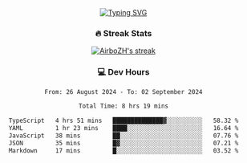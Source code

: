 
<div align="center">
  <a href="https://git.io/typing-svg"><img src="https://readme-typing-svg.demolab.com?font=Fira+Code&size=30&pause=1000&color=33F7F5&center=true&vCenter=true&width=435&lines=Hi+there+%F0%9F%91%8B+I+am+AirboZH+;Welcome+to+my+Github" alt="Typing SVG" /></a>

<h3>🔥 Streak Stats</h3>

<!-- GitHub Readme Streak Stats - https://github.com/DenverCoder1/github-readme-streak-stats -->
<p>
  <a href="https://github.com/DenverCoder1/github-readme-streak-stats">
    <img title="🔥 Get streak stats for your profile at git.io/streak-stats" alt="AirboZH's streak" src="https://streak-stats.demolab.com/?user=AirboZH&theme=monokai-metallian&hide_border=true"/>
  </a>
</p>

<h3>💻 Dev Hours</h3>
<!--START_SECTION:waka-->

```txt
From: 26 August 2024 - To: 02 September 2024

Total Time: 8 hrs 19 mins

TypeScript   4 hrs 51 mins   ██████████████▓░░░░░░░░░░   58.32 %
YAML         1 hr 23 mins    ████░░░░░░░░░░░░░░░░░░░░░   16.64 %
JavaScript   38 mins         ██░░░░░░░░░░░░░░░░░░░░░░░   07.76 %
JSON         35 mins         █▓░░░░░░░░░░░░░░░░░░░░░░░   07.21 %
Markdown     17 mins         █░░░░░░░░░░░░░░░░░░░░░░░░   03.52 %
```

<!--END_SECTION:waka-->
</div>  
